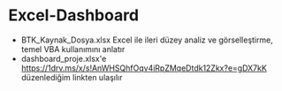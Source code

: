 # Excel-Dashboard
* BTK_Kaynak_Dosya.xlsx Excel ile ileri düzey analiz ve görselleştirme, temel VBA kullanımını anlatır
* dashboard_proje.xlsx'e https://1drv.ms/x/s!AnWHSQhfOqv4iRpZMqeDtdk12Zkx?e=gDX7kK düzenlediğim linkten ulaşılır
